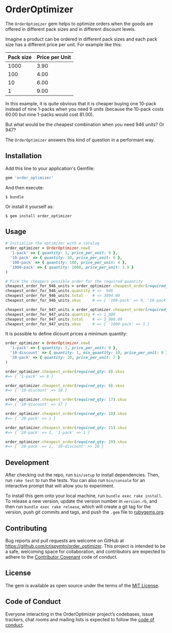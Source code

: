 # OrderOptimizer

The `OrderOptimizer` gem helps to optimize orders when the goods are offered in different pack sizes and in different discount levels.

Imagine a product can be ordered in different pack sizes and each pack size has a different price per unit. For example like this:

| Pack size | Price per Unit |
|-----------|----------------|
|    1000   |      3.90      |
|     100   |      4.00      |
|      10   |      6.00      |
|       1   |      9.00      |

In this example, it is quite obvious that it is cheaper buying one 10-pack instead of nine 1-packs when you need 9 units (because the 10-pack costs 60.00 but nine 1-packs would cost 81.00).

But what would be the cheapest combination when you need 946 units? Or 947?

The `OrderOptimizer` answers this kind of question in a performant way.

## Installation

Add this line to your application's Gemfile:

```ruby
gem 'order_optimizer'
```

And then execute:

    $ bundle

Or install it yourself as:

    $ gem install order_optimizer

## Usage

```ruby
# Initialize the optimizer with a catalog
order_optimizer = OrderOptimizer.new(
  '1-pack' => { quantity: 1, price_per_unit: 9 },
  '10-pack' => { quantity: 10, price_per_unit: 6 },
  '100-pack' => { quantity: 100, price_per_unit: 4 },
  '1000-pack' => { quantity: 1000, price_per_unit: 3.9 }
)

# Pick the cheapers possible order for the required quantity
cheapest_order_for_946_units = order_optimizer.cheapest_order(required_qty: 946)
cheapest_order_for_946_units.quantity # =>  946
cheapest_order_for_946_units.total    # => 3894.00
cheapest_order_for_946_units.skus     # => { '100-pack' => 9, '10-pack' => 4, '1-pack' => 6 }

cheapest_order_for_947_units = order_optimizer.cheapest_order(required_qty: 947)
cheapest_order_for_947_units.quantity # => 1_000
cheapest_order_for_947_units.total    # => 3_900.00
cheapest_order_for_947_units.skus     # => { '1000-pack' => 1 }
```

It is possible to define dicount prices a minimum quantity:

```ruby
order_optimizer = OrderOptimizer.new(
  '1-pack' => { quantity: 1, price_per_unit: 9 },
  '10-discount' => { quantity: 1, min_quantity: 10, price_per_unit: 8 },
  '20-pack' => { quantity: 20, price_per_unit: 7 }
)

order_optimizer.cheapest_order(required_qty: 8).skus
#=> { '1-pack' => 8 }

order_optimizer.cheapest_order(required_qty: 9).skus
#=> { '10-discount' => 10 }

order_optimizer.cheapest_order(required_qty: 17).skus
#=> { '10-discount' => 17 }

order_optimizer.cheapest_order(required_qty: 18).skus
#=> { '20-pack' => 1 }

order_optimizer.cheapest_order(required_qty: 21).skus
#=> { '20-pack' => 1, '1-pack' => 1 }

order_optimizer.cheapest_order(required_qty: 29).skus
#=> { '20-pack' => 1, '10-discount' => 10 }
```

## Development

After checking out the repo, run `bin/setup` to install dependencies. Then, run `rake test` to run the tests. You can also run `bin/console` for an interactive prompt that will allow you to experiment.

To install this gem onto your local machine, run `bundle exec rake install`. To release a new version, update the version number in `version.rb`, and then run `bundle exec rake release`, which will create a git tag for the version, push git commits and tags, and push the `.gem` file to [rubygems.org](https://rubygems.org).

## Contributing

Bug reports and pull requests are welcome on GitHub at https://github.com/crispymtn/order_optimizer. This project is intended to be a safe, welcoming space for collaboration, and contributors are expected to adhere to the [Contributor Covenant](http://contributor-covenant.org) code of conduct.

## License

The gem is available as open source under the terms of the [MIT License](https://opensource.org/licenses/MIT).

## Code of Conduct

Everyone interacting in the OrderOptimizer project’s codebases, issue trackers, chat rooms and mailing lists is expected to follow the [code of conduct](https://github.com/crispymtn/order_optimizer/blob/master/CODE_OF_CONDUCT.md).
